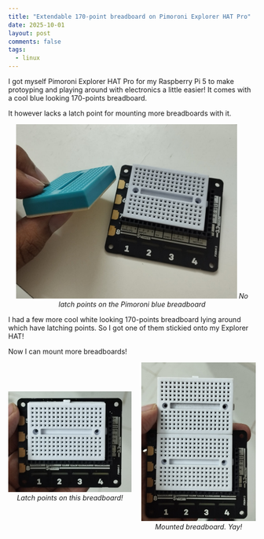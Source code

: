 ```yaml
---
title: "Extendable 170-point breadboard on Pimoroni Explorer HAT Pro"
date: 2025-10-01
layout: post
comments: false
tags:
  - linux
---
```


I got myself Pimoroni Explorer HAT Pro for my Raspberry Pi 5 to make protoyping and playing around with
electronics a little easier! It comes with a cool blue looking 170-points breadboard.

It however lacks a latch point for mounting more breadboards with it.

<p align="center">
  <img src="/public/assets/IMG_20250918_211356_preview.jpeg" width="450">
  <i>No latch points on the Pimoroni blue breadboard</i>
</p>

I had a few more cool white looking 170-points breadboard
lying around which have latching points. So I got one of them stickied onto my Explorer HAT!

Now I can mount more breadboards!

<div style="display: flex; justify-content: center; align-items: center;">
  <div style="text-align: center; margin-right: 20px;">
    <img src="/public/assets/IMG_20250918_210939_preview.jpeg" width="300">
    <i>Latch points on this breadboard!</i>
  </div>
  
  <div style="text-align: center;">
    <img src="/public/assets/IMG_20250918_210900_preview.jpeg" width="300">
    <i>Mounted breadboard. Yay!</i>
  </div>
</div>

